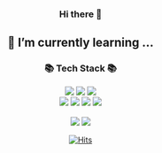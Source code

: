 
<div align=center>
    <h3> Hi there 👋 </h3>
	<h2>🌱 I’m currently learning ...</h2>
</div>


<div align=center>
	<h3>📚 Tech Stack 📚</h3>
</div>


<div align="center">
    <img src="https://img.shields.io/badge/Python-3776AB?style=flat&logo=python&logoColor=white"/>
    <img src="https://img.shields.io/badge/Jupyter-F37626?style=flat&logo=jupyter&logoColor=white"/>
    <img src="https://img.shields.io/badge/GoogleColab-F9AB00?style=flat&logo=googlecolab&logoColor=white"/>
    <br>
    <img src="https://img.shields.io/badge/Pandas-150458?style=flat&logo=pandas&logoColor=white" />
    <img src="https://img.shields.io/badge/numpy-013243?style=flat&logo=numpy&logoColor=white" />
	<img src="https://img.shields.io/badge/Selenium-43B02A?style=flat&logo=Selenium&logoColor=white" />
    <img src="https://img.shields.io/badge/Scikitlearn-F7931E?style=flat&logo=scikitlearn&logoColor=white" />
</div>

<div align=center>
	<br>
<img src="https://github-readme-stats.vercel.app/api/top-langs/?username=thekaszsz&layout=compact">
<img src="https://github-readme-stats.vercel.app/api?username=thekaszsz&show_icons=true">
	
  <div align=center>
	
  [![Hits](https://hits.seeyoufarm.com/api/count/incr/badge.svg?url=https%3A%2F%2Fgithub.com%2Fzzsza)](https://hits.seeyoufarm.com) 
	
  </div>
